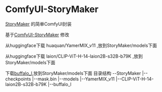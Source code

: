 # ComfyUI-StoryMaker
 [StoryMaker](https://github.com/RedAIGC/StoryMaker) 的简单ComfyUI封装

基于[ComfyUI-StoryMaker](https://github.com/tanglaoya321/ComfyUI-StoryMaker) 修改

从huggingface下载 huaquan/YamerMIX_v11 ,放到StoryMaker/models下面

从huggingface下载 laion/CLIP-ViT-H-14-laion2B-s32B-b79K ,放到StoryMaker/models下面

下载[buffalo_l](https://drive.google.com/file/d/1qXsQJ8ZT42_xSmWIYy85IcidpiZudOCB/view),放到StoryMaker/models下面
目录结构
 --StoryMaker
     |--checkpoints
           |--mask.bin
     |--models
          |--YamerMIX_v11
          |--CLIP-ViT-H-14-laion2B-s32B-b79K
          |--buffalo_l
      